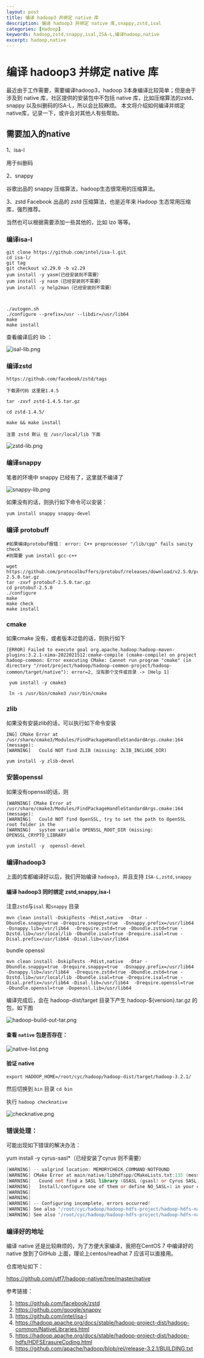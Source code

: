 ```yaml
---
layout: post
title: 编译 hadoop3 并绑定 native 库
description: 编译 hadoop3 并绑定 native 库,snappy,zstd,isal
categories: [Hadoop]
keywords: hadoop,zstd,snappy,isal,ISA-L,编译hadoop,native
excerpt: hadoop,native
---
```


#  编译 hadoop3 并绑定 native 库
  
最近由于工作需要，需要编译hadoop3，hadoop 3本身编译比较简单；但是由于涉及到 native 库，社区提供的安装包中不包括 native 库，比如压缩算法的zstd、snappy 以及纠删码的ISA-L，所以会比较麻烦。 本文将介绍如何编译并绑定native库，记录一下，或许会对其他人有些帮助。



## 需要加入的native 

1、isa-l

用于纠删码

2、snappy

谷歌出品的 snappy 压缩算法，hadoop生态很常用的压缩算法。​

3、zstd
Facebook 出品的 zstd 压缩算法，也是近年来 Hadoop 生态常用压缩库，强烈推荐。

当然也可以根据需要添加一些其他的，比如 lzo 等等。


###  编译isa-l

```shell
git clone https://github.com/intel/isa-l.git
cd isa-l/
git tag
git checkout v2.29.0 -b v2.29
yum install -y yasm(已经安装则不需要）
yum install -y nasm（已经安装则不需要）
yum install -y help2man（已经安装则不需要）



./autogen.sh
./configure --prefix=/usr --libdir=/usr/lib64
make
make install
```



查看编译后的 lib ：


![](/images/posts/hadoop/build-hadoop-with-native/isal-lib.png "isal-lib.png")

### 编译zstd

```shell
https://github.com/facebook/zstd/tags 

下载源代码 这里是1.4.5

tar -zxvf zstd-1.4.5.tar.gz

cd zstd-1.4.5/

make && make install

注意 zstd 默认 在 /usr/local/lib 下面 
```


![](/images/posts/hadoop/build-hadoop-with-native/zstd-lib.png "zstd-lib.png")



### 编译snappy

笔者的环境中 snappy 已经有了，这里就不编译了

![](/images/posts/hadoop/build-hadoop-with-native/snappy-lib.png "snappy-lib.png")

如果没有的话，则执行如下命令可以安装：

```yum install snappy snappy-devel```




### 编译 protobuff

```
#如果编译protobuf报错： error: C++ preprocessor "/lib/cpp" fails sanity check
#则需要 yum install gcc-c++

wget https://github.com/protocolbuffers/protobuf/releases/download/v2.5.0/protobuf-2.5.0.tar.gz
tar -zxvf protobuf-2.5.0.tar.gz
cd protobuf-2.5.0
./configure
make
make check
make install
```

### cmake 

如果cmake 没有，或者版本过低的话，则执行如下
```
[ERROR] Failed to execute goal org.apache.hadoop:hadoop-maven-plugins:3.2.1-xima-2022021512:cmake-compile (cmake-compile) on project hadoop-common: Error executing CMake: Cannot run program "cmake" (in directory "/root/project/hadoop/hadoop-common-project/hadoop-common/target/native"): error=2, 没有那个文件或目录 -> [Help 1]

 yum install -y cmake3

 ln -s /usr/bin/cmake3 /usr/bin/cmake
 ```


### zlib

如果没有安装zlib的话，可以执行如下命令安装

```
ING] CMake Error at /usr/share/cmake3/Modules/FindPackageHandleStandardArgs.cmake:164 (message):
[WARNING]   Could NOT find ZLIB (missing: ZLIB_INCLUDE_DIR)

yum install -y zlib-devel
```

### 安装openssl

如果没有openssl的话，则
 ```
[WARNING] CMake Error at /usr/share/cmake3/Modules/FindPackageHandleStandardArgs.cmake:164 (message):
[WARNING]   Could NOT find OpenSSL, try to set the path to OpenSSL root folder in the
[WARNING]   system variable OPENSSL_ROOT_DIR (missing: OPENSSL_CRYPTO_LIBRARY

yum install -y  openssl-devel
```

### 编译hadoop3 

上面的库都编译好以后，我们开始编译 `hadoop3`，并且支持 `ISA-L,zstd,snappy`

#### 编译 hadoop3 同时绑定 zstd,snappy,isa-l

注意`zstd`与`isal` 和`snappy` 目录

```shell
mvn clean install -DskipTests -Pdist,native  -Dtar -Dbundle.snappy=true -Drequire.snappy=true  -Dsnappy.prefix=/usr/lib64  -Dsnappy.lib=/usr/lib64  -Drequire.zstd=true -Dbundle.zstd=true -Dzstd.lib=/usr/local/lib -Dbundle.isal=true -Drequire.isal=true -Disal.prefix=/usr/lib64 -Disal.lib=/usr/lib64  
```

bundle openssl 

```
mvn clean install -DskipTests -Pdist,native  -Dtar -Dbundle.snappy=true -Drequire.snappy=true  -Dsnappy.prefix=/usr/lib64  -Dsnappy.lib=/usr/lib64  -Drequire.zstd=true -Dbundle.zstd=true -Dzstd.lib=/usr/local/lib -Dbundle.isal=true -Drequire.isal=true -Disal.prefix=/usr/lib64 -Disal.lib=/usr/lib64  -Drequire.openssl=true -Dbundle.openssl=true -Dopenssl.lib=/usr/lib64
```

编译完成后，会在 hadoop-dist/target 目录下产生 hadoop-${version}.tar.gz 的包，如下图

![](/images/posts/hadoop/build-hadoop-with-native/hadoop-build-out-tar.png "hadoop-build-out-tar.png")

#### 查看 `native` 包是否存在：

![](/images/posts/hadoop/build-hadoop-with-native/native-list.png "native-list.png")

#### 验证 native 

`export HADOOP_HOME=/root/cyc/hadoop/hadoop-dist/target/hadoop-3.2.1/`

然后切换到 `bin` 目录 `cd bin`

执行 `hadoop checknative `

![](/images/posts/hadoop/build-hadoop-with-native/checknative.png "checknative.png")







### 错误处理：

 可能出现如下错误的解决办法：

yum install -y cyrus-sasl*（已经安装了cyrus 则不需要）



```verilog
[WARNING] -- valgrind location: MEMORYCHECK_COMMAND-NOTFOUND
[WARNING] CMake Error at main/native/libhdfspp/CMakeLists.txt:135 (message):
[WARNING]   Cound not find a SASL library (GSASL (gsasl) or Cyrus SASL (libsasl2).
[WARNING]   Install/configure one of them or define NO_SASL=1 in your cmake call
[WARNING]
[WARNING]
[WARNING] -- Configuring incomplete, errors occurred!
[WARNING] See also "/root/cyc/hadoop/hadoop-hdfs-project/hadoop-hdfs-native-client/target/CMakeFiles/CMakeOutput.log".
[WARNING] See also "/root/cyc/hadoop/hadoop-hdfs-project/hadoop-hdfs-native-client/target/CMakeFiles/CMakeError.log".
```



### 编译好的地址

编译 native 还是比较麻烦的，为了方便大家编译，我把在CentOS 7 中编译好的 native 放到了GitHub 上面，理论上centos/readhat 7 应该可以直接用。

仓库地址如下：

https://github.com/utf7/hadoop-native/tree/master/native



参考链接：

1. https://github.com/facebook/zstd
2. https://github.com/google/snappy
3. https://github.com/intel/isa-l
4. https://hadoop.apache.org/docs/stable/hadoop-project-dist/hadoop-common/NativeLibraries.html
5. https://hadoop.apache.org/docs/stable/hadoop-project-dist/hadoop-hdfs/HDFSErasureCoding.html
6. https://github.com/apache/hadoop/blob/rel/release-3.2.1/BUILDING.txt




